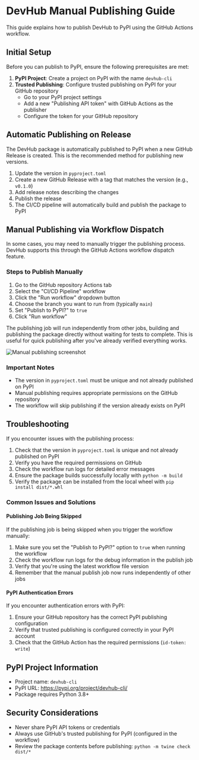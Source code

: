 # DevHub Manual Publishing Guide

This guide explains how to publish DevHub to PyPI using the GitHub Actions workflow.

## Initial Setup

Before you can publish to PyPI, ensure the following prerequisites are met:

1. **PyPI Project**: Create a project on PyPI with the name `devhub-cli`
2. **Trusted Publishing**: Configure trusted publishing on PyPI for your GitHub repository
   - Go to your PyPI project settings
   - Add a new "Publishing API token" with GitHub Actions as the publisher
   - Configure the token for your GitHub repository

## Automatic Publishing on Release

The DevHub package is automatically published to PyPI when a new GitHub Release is created. This is the recommended method for publishing new versions.

1. Update the version in `pyproject.toml`
2. Create a new GitHub Release with a tag that matches the version (e.g., `v0.1.0`)
3. Add release notes describing the changes
4. Publish the release
5. The CI/CD pipeline will automatically build and publish the package to PyPI

## Manual Publishing via Workflow Dispatch

In some cases, you may need to manually trigger the publishing process. DevHub supports this through the GitHub Actions workflow dispatch feature.

### Steps to Publish Manually

1. Go to the GitHub repository Actions tab
2. Select the "CI/CD Pipeline" workflow
3. Click the "Run workflow" dropdown button
4. Choose the branch you want to run from (typically `main`)
5. Set "Publish to PyPI?" to `true`
6. Click "Run workflow"

The publishing job will run independently from other jobs, building and publishing the package directly without waiting for tests to complete. This is useful for quick publishing after you've already verified everything works.

![Manual publishing screenshot](docs/docs/assets/images/manual-publishing.png)

### Important Notes

- The version in `pyproject.toml` must be unique and not already published on PyPI
- Manual publishing requires appropriate permissions on the GitHub repository
- The workflow will skip publishing if the version already exists on PyPI

## Troubleshooting

If you encounter issues with the publishing process:

1. Check that the version in `pyproject.toml` is unique and not already published on PyPI
2. Verify you have the required permissions on GitHub
3. Check the workflow run logs for detailed error messages
4. Ensure the package builds successfully locally with `python -m build`
5. Verify the package can be installed from the local wheel with `pip install dist/*.whl`

### Common Issues and Solutions

#### Publishing Job Being Skipped

If the publishing job is being skipped when you trigger the workflow manually:

1. Make sure you set the "Publish to PyPI?" option to `true` when running the workflow
2. Check the workflow run logs for the debug information in the publish job
3. Verify that you're using the latest workflow file version
4. Remember that the manual publish job now runs independently of other jobs

#### PyPI Authentication Errors

If you encounter authentication errors with PyPI:

1. Ensure your GitHub repository has the correct PyPI publishing configuration
2. Verify that trusted publishing is configured correctly in your PyPI account
3. Check that the GitHub Action has the required permissions (`id-token: write`)

## PyPI Project Information

- Project name: `devhub-cli`
- PyPI URL: https://pypi.org/project/devhub-cli/
- Package requires Python 3.8+

## Security Considerations

- Never share PyPI API tokens or credentials
- Always use GitHub's trusted publishing for PyPI (configured in the workflow)
- Review the package contents before publishing: `python -m twine check dist/*`
